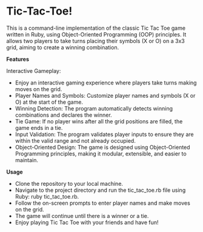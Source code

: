 # Tic-Tac-Toe!
This is a command-line implementation of the classic Tic Tac Toe game written in Ruby, using Object-Oriented Programming (OOP) principles. It allows two players to take turns placing their symbols (X or O) on a 3x3 grid, aiming to create a winning combination.

**Features**

Interactive Gameplay: 
- Enjoy an interactive gaming experience where players take turns making moves on the grid.
- Player Names and Symbols: Customize player names and symbols (X or O) at the start of the game.
- Winning Detection: The program automatically detects winning combinations and declares the winner.
- Tie Game: If no player wins after all the grid positions are filled, the game ends in a tie.
- Input Validation: The program validates player inputs to ensure they are within the valid range and not already occupied.
- Object-Oriented Design: The game is designed using Object-Oriented Programming principles, making it modular, extensible, and easier to maintain.

**Usage**
- Clone the repository to your local machine.
- Navigate to the project directory and run the tic_tac_toe.rb file using Ruby: ruby tic_tac_toe.rb.
- Follow the on-screen prompts to enter player names and make moves on the grid.
- The game will continue until there is a winner or a tie.
- Enjoy playing Tic Tac Toe with your friends and have fun!